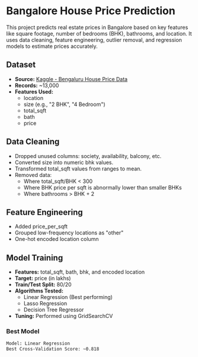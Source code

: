 #  Bangalore House Price Prediction

This project predicts real estate prices in Bangalore based on key features like square footage, number of bedrooms (BHK), bathrooms, and location. It uses data cleaning, feature engineering, outlier removal, and regression models to estimate prices accurately.

##  Dataset

- **Source:** [Kaggle - Bengaluru House Price Data](https://www.kaggle.com/datasets/amitabhajoy/bengaluru-house-price-data)
- **Records:** ~13,000
- **Features Used:**
  - location
  - size (e.g., "2 BHK", "4 Bedroom")
  - total_sqft
  - bath
  - price

##  Data Cleaning

- Dropped unused columns: society, availability, balcony, etc.
- Converted size into numeric bhk values.
- Transformed total_sqft values from ranges to mean.
- Removed data:
  - Where total_sqft/BHK < 300
  - Where BHK price per sqft is abnormally lower than smaller BHKs
  - Where bathrooms > BHK + 2

##  Feature Engineering

- Added price_per_sqft
- Grouped low-frequency locations as "other"
- One-hot encoded location column

##  Model Training

- **Features:** total_sqft, bath, bhk, and encoded location
- **Target:** price (in lakhs)
- **Train/Test Split:** 80/20
- **Algorithms Tested:**
  - Linear Regression (Best performing)
  - Lasso Regression
  - Decision Tree Regressor
- **Tuning:** Performed using GridSearchCV

### Best Model

```bash
Model: Linear Regression
Best Cross-Validation Score: ~0.818
